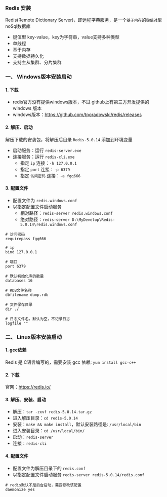### Redis 安装
Redis(Remote Dictionary Server)，即远程字典服务，是一个`基于内存`的`键值对`型noSql数据库
* 键值型 key-value，key为字符串，value支持多种类型
* 单线程
* 基于内存
* 支持数据持久化
* 支持主从集群、分片集群

### 一、 Windows版本安装启动
#### 1. 下载
* redis官方没有提供windows版本，不过 github上有第三方开发提供的 windows 版本
* windows版本：https://github.com/tporadowski/redis/releases

#### 2. 解压、启动
解压下载的安装包，将解压后目录 `Redis-5.0.14` 添加到环境变量
* 启动服务：运行 `redis-server.exe`
* 连接服务：运行 `redis-cli.exe`
    * 指定 `ip` 连接：`-h 127.0.0.1`
    * 指定 `port` 连接：`-p 6379`
    * 指定 `访问密码` 连接：`-a fgq666`


#### 3. 配置文件
* 配置文件为 `redis.windows.conf`
* 以指定配置文件启动服务
    * 相对路径：`redis-server redis.windows.conf`
    * 绝对路径：`redis-server D:\MyDevelop\Redis-5.0.14\redis.windows.conf`

``` 
# 访问密码
requirepass fgq666

# ip
bind 127.0.0.1 

# 端口
port 6379

# 默认初始化库的数量
databases 16

# RDB文件名称
dbfilename dump.rdb  

# 文件保存目录
dir ./ 

# 日志文件名，默认为空，不记录日志
logfile ""
```

### 二、 Linux版本安装启动
#### 1. gcc依赖
Redis 是 C语言编写的，需要安装 gcc 依赖: `yum install gcc-c++`

#### 2. 下载
官网：https://redis.io/

#### 3. 解压、安装、启动
* 解压：`tar -zxvf redis-5.0.14.tar.gz`
* 进入解压目录：`cd redis-5.0.14`
* 安装：`make && make install`，默认安装路径是: `/usr/local/bin`
* 进入安装目录：`cd /usr/local/bin/`
* 启动：`redis-server`
* 连接：`redis-cli`

#### 4. 配置文件
* 配置文件为解压目录下的 `redis.conf`
* 以指定配置文件启动服务 `redis-server redis-5.0.14/redis.conf`

```
# redis默认不是后台启动，需要修改该配置
daemonize yes
```